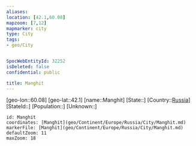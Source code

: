 ```yaml
---
aliases: 
location: [42.1,60.08]
mapzoom: [7,12] 
mapmarker: city 
type: City
tags:
- geo/City


SpocWebEntityId: 32252
isDeleted: false
confidential: public

title: Manghit
---
```

[geo-lon::60.08]
[geo-lat::42.1]
[name::Manghit]
[State::]
[Country::[Russia](geo/Continent/Europe/Russia.md)]
[StateId::]
[Population::]
[Unknown::]


```leaflet
id: Manghit
coordinates: [Manghit](geo/Continent/Europe/Russia/City/Manghit.md)
markerFile: [Manghit](geo/Continent/Europe/Russia/City/Manghit.md)
defaultZoom: 11 
maxZoom: 18
```


